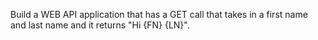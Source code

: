 Build a WEB API application that has a GET call that takes in a first name and last name and it returns "Hi {FN} {LN}".